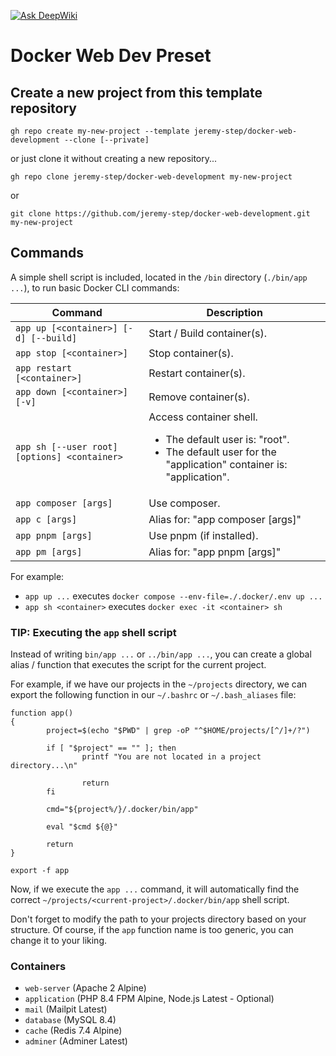 [![Ask DeepWiki](https://deepwiki.com/badge.svg)](https://deepwiki.com/jeremy-step/docker-web-development)

# Docker Web Dev Preset

## Create a new project from this template repository

```shell
gh repo create my-new-project --template jeremy-step/docker-web-development --clone [--private]
```

or just clone it without creating a new repository...

```shell
gh repo clone jeremy-step/docker-web-development my-new-project
```

or

```shell
git clone https://github.com/jeremy-step/docker-web-development.git my-new-project
```

## Commands

A simple shell script is included, located in the `/bin` directory (`./bin/app ...`), to run basic Docker CLI commands:

| Command                                      | Description                                                                                                                                        |
| -------------------------------------------- | -------------------------------------------------------------------------------------------------------------------------------------------------- |
| `app up [<container>] [-d] [--build]`        | Start / Build container(s).                                                                                                                        |
| `app stop [<container>]`                     | Stop container(s).                                                                                                                                 |
| `app restart [<container>]`                  | Restart container(s).                                                                                                                              |
| `app down [<container>] [-v]`                | Remove container(s).                                                                                                                               |
| `app sh [--user root] [options] <container>` | Access container shell. <ul><li>The default user is: "root".</li><li>The default user for the "application" container is: "application".</li></ul> |
| `app composer [args]`                        | Use composer.                                                                                                                                      |
| `app c [args]`                               | Alias for: "app composer [args]"                                                                                                                   |
| `app pnpm [args]`                            | Use pnpm (if installed).                                                                                                                           |
| `app pm [args]`                              | Alias for: "app pnpm [args]"                                                                                                                       |

For example:

-   `app up ...` executes `docker compose --env-file=./.docker/.env up ...`
-   `app sh <container>` executes `docker exec -it <container> sh`

### TIP: Executing the `app` shell script

Instead of writing `bin/app ...` or `../bin/app ...`, you can create a global alias / function that executes the script for the current project.

For example, if we have our projects in the `~/projects` directory, we can export the following function in our `~/.bashrc` or `~/.bash_aliases` file:

```shell
function app()
{
        project=$(echo "$PWD" | grep -oP "^$HOME/projects/[^/]+/?")

        if [ "$project" == "" ]; then
                printf "You are not located in a project directory...\n"

                return
        fi

        cmd="${project%/}/.docker/bin/app"

        eval "$cmd ${@}"

        return
}

export -f app
```

Now, if we execute the `app ...` command, it will automatically find the correct `~/projects/<current-project>/.docker/bin/app` shell script.

Don't forget to modify the path to your projects directory based on your structure. Of course, if the `app` function name is too generic, you can change it to your liking.

### Containers

-   `web-server` (Apache 2 Alpine)
-   `application` (PHP 8.4 FPM Alpine, Node.js Latest - Optional)
-   `mail` (Mailpit Latest)
-   `database` (MySQL 8.4)
-   `cache` (Redis 7.4 Alpine)
-   `adminer` (Adminer Latest)
